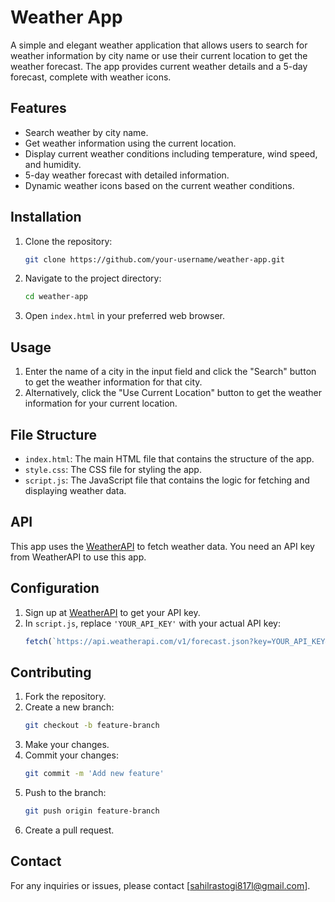 # Weather App

A simple and elegant weather application that allows users to search for weather information by city name or use their current location to get the weather forecast. The app provides current weather details and a 5-day forecast, complete with weather icons.

## Features

- Search weather by city name.
- Get weather information using the current location.
- Display current weather conditions including temperature, wind speed, and humidity.
- 5-day weather forecast with detailed information.
- Dynamic weather icons based on the current weather conditions.


## Installation

1. Clone the repository:
    ```bash
    git clone https://github.com/your-username/weather-app.git
    ```
2. Navigate to the project directory:
    ```bash
    cd weather-app
    ```
3. Open `index.html` in your preferred web browser.

## Usage

1. Enter the name of a city in the input field and click the "Search" button to get the weather information for that city.
2. Alternatively, click the "Use Current Location" button to get the weather information for your current location.

## File Structure

- `index.html`: The main HTML file that contains the structure of the app.
- `style.css`: The CSS file for styling the app.
- `script.js`: The JavaScript file that contains the logic for fetching and displaying weather data.

## API

This app uses the [WeatherAPI](https://www.weatherapi.com/) to fetch weather data. You need an API key from WeatherAPI to use this app.

## Configuration

1. Sign up at [WeatherAPI](https://www.weatherapi.com/) to get your API key.
2. In `script.js`, replace `'YOUR_API_KEY'` with your actual API key:
    ```javascript
    fetch(`https://api.weatherapi.com/v1/forecast.json?key=YOUR_API_KEY&q=${cityName}&days=5`)
    ```

## Contributing

1. Fork the repository.
2. Create a new branch:
    ```bash
    git checkout -b feature-branch
    ```
3. Make your changes.
4. Commit your changes:
    ```bash
    git commit -m 'Add new feature'
    ```
5. Push to the branch:
    ```bash
    git push origin feature-branch
    ```
6. Create a pull request.

## Contact

For any inquiries or issues, please contact [sahilrastogi817l@gmail.com].
